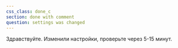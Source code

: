 ```yaml
---
css_class: done_c
section: done with comment
question: settings was changed
---
```

Здравствуйте. Изменили настройки, проверьте через 5-15 минут.
